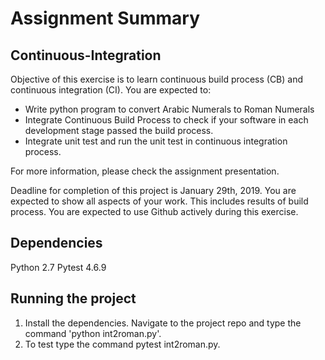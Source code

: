 
# Assignment Summary

## Continuous-Integration
Objective of this exercise is to learn continuous build process (CB) and continuous integration (CI).
You are expected to:

- Write python program to convert Arabic Numerals to Roman Numerals
- Integrate Continuous Build Process to check if your software in each development stage passed the build process.
- Integrate unit test and run the unit test in continuous integration process.

For more information, please check the assignment presentation.

Deadline for completion of this project is January 29th, 2019.
You are expected to show all aspects of your work. This includes results of build process.
You are expected to use Github actively during this exercise.

## Dependencies

Python 2.7
Pytest 4.6.9

## Running the project

1. Install the dependencies. Navigate to the project repo and type the command 'python int2roman.py'.
2. To test type the command pytest int2roman.py.
